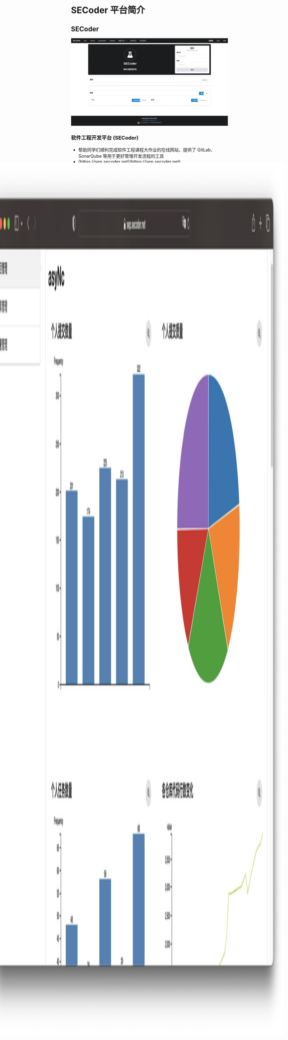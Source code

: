 # SECoder 平台简介

## SECoder

![secoder](/assets/secoder.png)

### 软件工程开发平台 (SECoder)

- 帮助同学们顺利完成软件工程课程大作业的在线网站，提供了 GitLab、SonarQube 等用于更好管理开发流程的工具
- [https://sep.secoder.net](https://sep.secoder.net)

---

# SECoder

### 项目管理

- 提交数量和质量
- 任务数量
- 各仓库代码行数
- 注释比例
- 构建成功率
- 测试覆盖率

<img src="/assets/cake.jpg" style="position: absolute; top: 15%; right: 5%; height: 70%; width: auto;">

---

# SECoder

###

![dynos](/assets/dynos.jpg)

### 部署管理

- 对团队的容器进行各种管理操作
- 建立仓库时选择「启用部署」即可创建一个关联的容器

---

# SECoder

### 配置项

- 在开发时和正式部署时使用不同的配置是一种常见做法
- 然而，由于容器的易失性，一个容器在删除后其中所做的修改都将丢失
  - 这意味着每次都手动修改配置会很麻烦
- 可以通过配置项来简化这个流程
  - 配置项是只读的挂载项，可以用于存放各种配置文件
  - 配置项可以作为一个目录被挂载到容器中
  - 这样，在部署时将会自动使用挂载的配置
- 可参考文档中的 [配置挂载演示](https://thuse-course.github.io/course-index/deploy/secoder/#_12)

---

# SECoder

### 持久存储

- 数据库容器等需要在容器内保存数据
- 但同样由于容器的易失性，在容器重启时其中的数据将会丢失，因此我们需要一种能够持久保存数据的方法
- 持久存储与配置项类似，都可以挂载到容器的某一目录
  - 不同点在于持久存储是可写的，并且你不需要为其提供初始内容
  - 在不同的容器实例间保持数据
- 操作步骤与配置项类似
- 可参考 SECoder 帮助文档中的 [数据库教程](https://docs.secoder.net/service/deployer/tutorial-database/)
